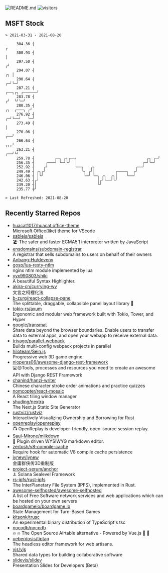 ![README.md](https://github.com/Gerhut/Gerhut/workflows/README.md/badge.svg)
![visitors](https://visitors.vercel.app/Gerhut/Gerhut?token=8cf69d1f6813d272ef062726b6070c9be4ff72038cfe5a7ded7384a8da65d866)

## MSFT Stock

```
> 2021-03-31 - 2021-08-20

     304.36 ┤                                                                                                  ╭ 
     300.93 ┤                                                                                                  │ 
     297.50 ┤                                                                                                 ╭╯ 
     294.07 ┤                                                                                              ╭╮ │  
     290.64 ┤                                                                                            ╭─╯╰─╯  
     287.21 ┤                                                                              ╭──╮╭╮ ╭──────╯       
     283.78 ┤                                                                             ╭╯  ╰╯╰─╯              
     280.35 ┤                                                                  ╭╮  ╭───╮ ╭╯                      
     276.92 ┤                                                                ╭─╯╰──╯   ╰─╯                       
     273.49 ┤                                                                │                                   
     270.06 ┤                                                             ╭──╯                                   
     266.64 ┤                                                          ╭╮╭╯                                      
     263.21 ┤                                                       ╭──╯╰╯                                       
     259.78 ┤         ╭─╮ ╭╮╭──╮                               ╭╮ ╭─╯                                            
     256.35 ┤     ╭───╯ ╰─╯╰╯  │                             ╭─╯╰─╯                                              
     252.92 ┤    ╭╯            ╰──╮   ╭╮                  ╭──╯                                                   
     249.49 ┤ ╭╮╭╯                ╰╮ ╭╯│         ╭────╮  ╭╯                                                      
     246.06 ┤ │╰╯                  ╰─╯ ╰─╮ ╭╮  ╭╮│    ╰──╯                                                       
     242.63 ┤╭╯                          │╭╯╰──╯╰╯                                                               
     239.20 ┤│                           ╰╯                                                                      
     235.77 ┼╯                                                                                                   

> Last Refreshed: 2021-08-20
```

## Recently Starred Repos

- [huacat1017/huacat.office-theme](https://github.com/huacat1017/huacat.office-theme)  
  Microsoft Office(like) theme for VScode
- [sablejs/sablejs](https://github.com/sablejs/sablejs)  
  🏖️ The safer and faster ECMA5.1 interpreter written by JavaScript
- [ensdomains/subdomain-registrar](https://github.com/ensdomains/subdomain-registrar)  
  A registrar that sells subdomains to users on behalf of their owners
- [Anbang-Hu/devenv](https://github.com/Anbang-Hu/devenv)  
- [gosp/lua-resty-ntlm](https://github.com/gosp/lua-resty-ntlm)  
  nginx ntlm module implemented by lua
- [yyx990803/shiki](https://github.com/yyx990803/shiki)  
  A beautiful Syntax Highlighter.
- [akira-cn/currying-wy](https://github.com/akira-cn/currying-wy)  
  文言之柯裡化法
- [b-zurg/react-collapse-pane](https://github.com/b-zurg/react-collapse-pane)  
  The splittable, draggable, collapsible panel layout library 🎉
- [tokio-rs/axum](https://github.com/tokio-rs/axum)  
  Ergonomic and modular web framework built with Tokio, Tower, and Hyper
- [google/transmat](https://github.com/google/transmat)  
  Share data beyond the browser boundaries. Enable users to transfer data to external apps, and open your webapp to receive external data.
- [trivago/parallel-webpack](https://github.com/trivago/parallel-webpack)  
  Builds multi-config webpack projects in parallel
- [hiloteam/Sein.js](https://github.com/hiloteam/Sein.js)  
  Progressive web 3D game engine.
- [nioperas06/awesome-django-rest-framework](https://github.com/nioperas06/awesome-django-rest-framework)  
   💻😍Tools, processes and resources you need to create an awesome API with Django REST Framework
- [chanind/hanzi-writer](https://github.com/chanind/hanzi-writer)  
  Chinese character stroke order animations and practice quizzes
- [nomcopter/react-mosaic](https://github.com/nomcopter/react-mosaic)  
  A React tiling window manager
- [shuding/nextra](https://github.com/shuding/nextra)  
  The Next.js Static Site Generator
- [rustviz/rustviz](https://github.com/rustviz/rustviz)  
  Interactively Visualizing Ownership and Borrowing for Rust
- [openreplay/openreplay](https://github.com/openreplay/openreplay)  
  :tv: OpenReplay is developer-friendly, open-source session replay.
- [Saul-Mirone/milkdown](https://github.com/Saul-Mirone/milkdown)  
  🍼 Plugin driven WYSIWYG  markdown editor.
- [zertosh/v8-compile-cache](https://github.com/zertosh/v8-compile-cache)  
  Require hook for automatic V8 compile cache persistence
- [jynew/jynew](https://github.com/jynew/jynew)  
  金庸群侠传3D重制版
- [project-serum/anchor](https://github.com/project-serum/anchor)  
  ⚓ Solana Sealevel Framework
- [rs-ipfs/rust-ipfs](https://github.com/rs-ipfs/rust-ipfs)  
  The InterPlanetary File System (IPFS), implemented in Rust.
- [awesome-selfhosted/awesome-selfhosted](https://github.com/awesome-selfhosted/awesome-selfhosted)  
  A list of Free Software network services and web applications which can be hosted on your own servers
- [boardgameio/boardgame.io](https://github.com/boardgameio/boardgame.io)  
  State Management for Turn-Based Games
- [kitsonk/trusc](https://github.com/kitsonk/trusc)  
  An experimental binary distribution of TypeScript's tsc
- [nocodb/nocodb](https://github.com/nocodb/nocodb)  
  🔥 🔥  The Open Source Airtable alternative  - Powered by Vue.js 🚀 🚀  
- [ueberdosis/tiptap](https://github.com/ueberdosis/tiptap)  
  The headless editor framework for web artisans.
- [yjs/yjs](https://github.com/yjs/yjs)  
  Shared data types for building collaborative software
- [slidevjs/slidev](https://github.com/slidevjs/slidev)  
  Presentation Slides for Developers (Beta)
